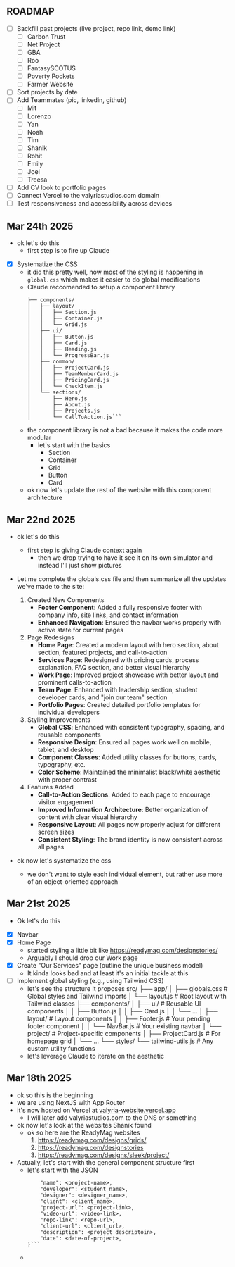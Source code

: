 ## ROADMAP

- [ ] Backfill past projects (live project, repo link, demo link)
    - [ ] Carbon Trust
    - [ ] Net Project
    - [ ] GBA
    - [ ] Roo
    - [ ] FantasySCOTUS
    - [ ] Poverty Pockets
    - [ ] Farmer Website
- [ ] Sort projects by date 
- [ ] Add Teammates (pic, linkedin, github)
    - [ ] Mit
    - [ ] Lorenzo
    - [ ] Yan 
    - [ ] Noah
    - [ ] Tim
    - [ ] Shanik
    - [ ] Rohit
    - [ ] Emily
    - [ ] Joel
    - [ ] Treesa
- [ ] Add CV look to portfolio pages
- [ ] Connect Vercel to the valyriastudios.com domain
- [ ] Test responsiveness and accessibility across devices

## Mar 24th 2025

- ok let's do this
    - first step is to fire up Claude

- [x] Systematize the CSS
    - it did this pretty well, now most of the styling is happening in `global.css` which makes it easier to do global modifications
    - Claude reccomended to setup a component library 
        ```src/
        ├── components/
        │   ├── layout/
        │   │   ├── Section.js
        │   │   ├── Container.js
        │   │   └── Grid.js
        │   ├── ui/
        │   │   ├── Button.js
        │   │   ├── Card.js
        │   │   ├── Heading.js
        │   │   └── ProgressBar.js
        │   ├── common/
        │   │   ├── ProjectCard.js
        │   │   ├── TeamMemberCard.js
        │   │   ├── PricingCard.js
        │   │   └── CheckItem.js
        │   └── sections/
        │       ├── Hero.js
        │       ├── About.js
        │       ├── Projects.js
        │       └── CallToAction.js```
    - the component library is not a bad because it makes the code more modular
        - let's start with the basics
            - Section
            - Container
            - Grid 
            - Button
            - Card
    - ok now let's update the rest of the website with this component architecture

## Mar 22nd 2025

- ok let's do this
    - first step is giving Claude context again
        - then we drop trying to have it see it on its own simulator and instead I'll just show pictures

- Let me complete the globals.css file and then summarize all the updates we've made to the site:
    1. Created New Components
        - **Footer Component**: Added a fully responsive footer with company info, site links, and contact information
        - **Enhanced Navigation**: Ensured the navbar works properly with active state for current pages
    2. Page Redesigns
        - **Home Page**: Created a modern layout with hero section, about section, featured projects, and call-to-action
        - **Services Page**: Redesigned with pricing cards, process explanation, FAQ section, and better visual hierarchy
        - **Work Page**: Improved project showcase with better layout and prominent calls-to-action
        - **Team Page**: Enhanced with leadership section, student developer cards, and "join our team" section
        - **Portfolio Pages**: Created detailed portfolio templates for individual developers
    3. Styling Improvements
        - **Global CSS**: Enhanced with consistent typography, spacing, and reusable components
        - **Responsive Design**: Ensured all pages work well on mobile, tablet, and desktop
        - **Component Classes**: Added utility classes for buttons, cards, typography, etc.
        - **Color Scheme**: Maintained the minimalist black/white aesthetic with proper contrast
    4. Features Added
        - **Call-to-Action Sections**: Added to each page to encourage visitor engagement
        - **Improved Information Architecture**: Better organization of content with clear visual hierarchy
        - **Responsive Layout**: All pages now properly adjust for different screen sizes
        - **Consistent Styling**: The brand identity is now consistent across all pages

- ok now let's systematize the css
    - we don't want to style each individual element, but rather use more of an object-oriented approach


## Mar 21st 2025

- Ok let's do this 
- [x] Navbar 
- [x] Home Page 
    - started styling a little bit like https://readymag.com/designstories/
    - Arguably I should drop our Work page
- [x] Create "Our Services" page (outline the unique business model)
    - It kinda looks bad and at least it's an initial tackle at this
- [ ] Implement global styling (e.g., using Tailwind CSS)
    - let's see the structure it proposes
        src/
        ├── app/
        │   ├── globals.css         # Global styles and Tailwind imports
        │   └── layout.js           # Root layout with Tailwind classes
        ├── components/
        │   ├── ui/                 # Reusable UI components
        │   │   ├── Button.js
        │   │   ├── Card.js
        │   │   └── ...
        │   ├── layout/             # Layout components
        │   │   ├── Footer.js       # Your pending footer component
        │   │   └── NavBar.js       # Your existing navbar
        │   └── project/            # Project-specific components
        │       ├── ProjectCard.js  # For homepage grid
        │       └── ...
        └── styles/
            └── tailwind-utils.js   # Any custom utility functions
    - let's leverage Claude to iterate on the aesthetic 

## Mar 18th 2025

- ok so this is the beginning
- we are using NextJS with App Router
- it's now hosted on Vercel at [valyria-website.vercel.app](https://valyria-website.vercel.app/)
    - I will later add valyriastudios.com to the DNS or something
- ok now let's look at the websites Shanik found
    - ok so here are the ReadyMag websites
        1. https://readymag.com/designs/grids/
        2. https://readymag.com/designstories
        3. https://readymag.com/designs/sleek/project/
- Actually, let's start with the general component structure first
    - let's start with the JSON
        ``` {
            "name": <project-name>,
            "developer": <student_name>,
            "designer": <designer_name>,
            "client": <client_name>,
            "project-url": <project-link>,
            "video-url": <video-link>,
            "repo-link": <repo-url>,
            "client-url": <client_url>,
            "description": <project descriptoin>,
            "date": <date-of-project>,
        }```
    - 